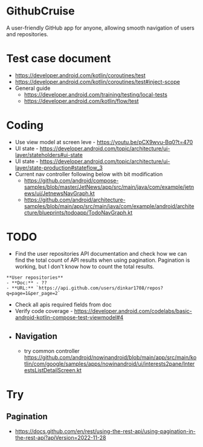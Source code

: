 # GithubCruise
 A user-friendly GitHub app for anyone, allowing smooth navigation of users and repositories.

# Test case document 
- https://developer.android.com/kotlin/coroutines/test
- https://developer.android.com/kotlin/coroutines/test#inject-scope
- General guide
  - https://developer.android.com/training/testing/local-tests
  - https://developer.android.com/kotlin/flow/test
# Coding
- Use view model at screen leve - https://youtu.be/pCX9wvu-Bq0?t=470
- UI state - https://developer.android.com/topic/architecture/ui-layer/stateholders#ui-state
- UI state - https://developer.android.com/topic/architecture/ui-layer/state-production#stateflow_3
- Current nav controller following below with bit modification
  - https://github.com/android/compose-samples/blob/master/JetNews/app/src/main/java/com/example/jetnews/ui/JetnewsNavGraph.kt
  - https://github.com/android/architecture-samples/blob/main/app/src/main/java/com/example/android/architecture/blueprints/todoapp/TodoNavGraph.kt
# TODO
- Find the user repositories API documentation and check how we can find the total count of API results when using pagination. Pagination is working, but I don't know how to count the total results.
```
**User repositories**
- **Doc:** - ??
- **URL:** `https://api.github.com/users/dinkar1708/repos?q=page=1&per_page=2`
```

- Check all apis required fields from doc
- Verify code coverage - https://developer.android.com/codelabs/basic-android-kotlin-compose-test-viewmodel#4
- Navigation
  - 
  - try common controller https://github.com/android/nowinandroid/blob/main/app/src/main/kotlin/com/google/samples/apps/nowinandroid/ui/interests2pane/InterestsListDetailScreen.kt
# Try
## Pagination
- https://docs.github.com/en/rest/using-the-rest-api/using-pagination-in-the-rest-api?apiVersion=2022-11-28